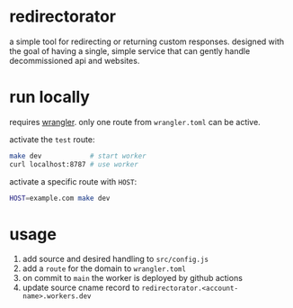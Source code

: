 # redirectorator

a simple tool for redirecting or returning custom responses. designed with the goal of having a single, simple service that can gently handle decommissioned api and websites.

# run locally

requires [wrangler](https://developers.cloudflare.com/workers/wrangler/install-and-update/#install-wrangler). only one route from `wrangler.toml` can be active.

activate the `test` route:
```sh
make dev            # start worker
curl localhost:8787 # use worker
```

activate a specific route with `HOST`:
```sh
HOST=example.com make dev
```

# usage

1. add source and desired handling to `src/config.js`
2. add a `route` for the domain to `wrangler.toml`
3. on commit to `main` the worker is deployed by github actions
4. update source cname record to `redirectorator.<account-name>.workers.dev`
